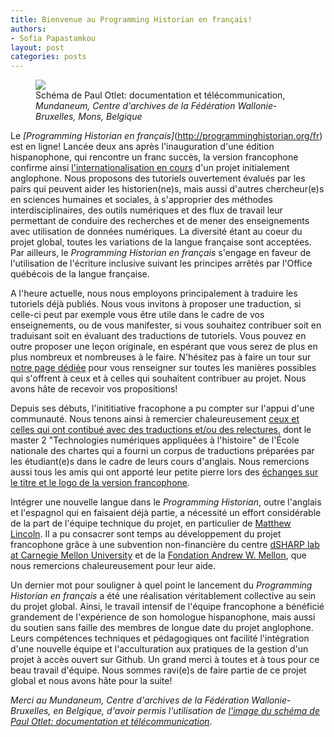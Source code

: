 ```yaml
---
title: Bienvenue au Programming Historian en français!
authors:
- Sofia Papastamkou
layout: post
categories: posts
---
```


<p><figure><img src="/images/welcome-ph-fr.png" /><figcaption>Schéma de Paul Otlet: documentation et télécommunication, <i>Mundaneum, Centre d'archives de la Fédération Wallonie-Bruxelles, Mons, Belgique</i></figcaption></figure></p>

Le _[Programming Historian en français]_(http://programminghistorian.org/fr) est en ligne! Lancée deux ans après l'inauguration d'une édition hispanophone, qui rencontre un franc succès, la version francophone confirme ainsi [l'internationalisation en cours](https://programminghistorian.org/fr/apropos#histoire-du-projet) d'un projet initialement anglophone. Nous proposons des tutoriels ouvertement évalués par les pairs qui peuvent aider les historien(ne)s, mais aussi d'autres chercheur(e)s en sciences humaines et sociales, à s'approprier des méthodes interdisciplinaires, des outils numériques et des flux de travail leur permettant de conduire des recherches et de mener des enseignements avec utilisation de données numériques. La diversité étant au coeur du projet global, toutes les variations de la langue française sont acceptées. Par ailleurs, le _Programming Historian en français_ s'engage en faveur de l'utilisation de l'écriture inclusive suivant les principes arrêtés par l'Office québécois de la langue française.            

A l'heure actuelle, nous nous employons principalement à traduire les tutoriels déjà publiés. Nous vous invitons à proposer une traduction, si celle-ci peut par exemple vous être utile dans le cadre de vos enseignements, ou de vous manifester, si vous souhaitez contribuer soit en traduisant soit en évaluant des traductions de tutoriels. Vous pouvez en outre proposer une leçon originale, en espérant que vous serez de plus en plus nombreux et nombreuses à le faire. N'hésitez pas à faire un tour sur [notre page dédiée](https://programminghistorian.org/fr/contribuer) pour vous renseigner sur toutes les manières possibles qui s'offrent à ceux et à celles qui souhaitent contribuer au projet. Nous avons hâte de recevoir vos propositions! 

Depuis ses débuts, l'inititiative fracophone a pu compter sur l'appui d'une communauté. Nous tenons ainsi à remercier chaleureusement [ceux et celles qui ont contibué avec des traductions et/ou des relectures](https://github.com/programminghistorian/ph-submissions/issues?q=is%3Aissue+is%3Aopen+label%3AFrench), dont le master 2 "Technologies numériques appliquées à l'histoire" de l'École nationale des chartes qui a fourni un corpus de traductions préparées par les étudiant(e)s dans le cadre de leurs cours d'anglais. Nous remercions aussi tous les amis qui ont apporté leur petite pierre lors des [échanges sur le titre et le logo de la version francophone](https://github.com/programminghistorian/jekyll/issues/850).

Intégrer une nouvelle langue dans le _Programming Historian_, outre l'anglais et l'espagnol qui en faisaient déjà partie, a nécessité un effort considérable de la part de l'équipe technique du projet, en particulier de [Matthew Lincoln](https://github.com/mdlincoln). Il a pu consacrer sont temps au développement du projet francophone grâce à une subvention non-financière du centre [dSHARP lab at Carnegie Mellon University](http://dsharp.library.cmu.edu/) et de la [Fondation Andrew W. Mellon](https://mellon.org/), que nous remercions chaleureusement pour leur aide.      
    
Un dernier mot pour souligner à quel point le lancement du _Programming Historian en français_ a été une réalisation véritablement collective au sein du projet global. Ainsi, le travail intensif de l'équipe francophone a bénéficié grandement de l'expérience de son homologue hispanophone, mais aussi du soutien sans faille des membres de longue date du projet anglophone. Leurs compétences techniques et pédagogiques ont facilité l'intégration d'une nouvelle équipe et l'acculturation aux pratiques de la gestion d'un projet à accès ouvert sur Github. Un grand merci à toutes et à tous pour ce beau travail d'équipe. Nous sommes ravi(e)s de faire partie de ce projet global et nous avons hâte pour la suite!

_Merci au Mundaneum, Centre d'archives de la Fédération Wallonie-Bruxelles, en Belgique, d'avoir permis l'utilisation de [l'image du schéma de Paul Otlet: documentation et télécommunication](http://archives.mundaneum.org/fr/versions-digitalisees/schema-de-paul-otlet-documentation-et-telecommunication)._  
